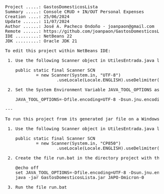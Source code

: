<pre>

Project .....: GastosDomesticosLista
Summary .....: Console CRUD + IN/OUT Personal Expenses
Creation ....: 25/06/2024
Update ......: 11/07/2024
Author ......: José A. Pacheco Ondoño - joanpaon@gmail.com
Remote ......: https://github.com/joanpaon/GastosDomesticosLista.git
IDE .........: NetBeans 22
JDK .........: Oracle JDK 21

To edit this project within NetBeans IDE:

 1. Use the following Scanner object in UtilesEntrada.java library.
 
    public static final Scanner SCN
            = new Scanner(System.in, "UTF-8")
                    .useLocale(Locale.ENGLISH).useDelimiter("\\s+");
					
 2. Set the System Environment Variable JAVA_TOOL_OPTIONS as follow:
 
	JAVA_TOOL_OPTIONS=-Dfile.encoding=UTF-8 -Dsun.jnu.encoding=CP1252 -Dsun.stdout.encoding=UTF-8 -Dsun.stderr.encoding=UTF-8 -Dconsole.encoding=UTF-8

---

To run this project from its generated jar file on a Windows Terminal:

 1. Use the following Scanner object in UtilesEntrada.java library.
 
    public static final Scanner SCN
            = new Scanner(System.in, "CP850")
                    .useLocale(Locale.ENGLISH).useDelimiter("\\s+");
					
 2. Create the file run.bat in the directory project with this code inside:
 
	@echo off
	set JAVA_TOOL_OPTIONS=-Dfile.encoding=UTF-8 -Dsun.jnu.encoding=CP1252 -Dsun.stdout.encoding=CP850 -Dsun.stderr.encoding=CP850 -Dconsole.encoding=CP850
	java -jar GastosDomesticosLista.jar JAPO-Omicron-0 
 
 3. Run the file run.bat
 
</pre>
